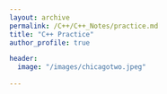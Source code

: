 ```yaml
---
layout: archive
permalink: /C++/C++_Notes/practice.md
title: "C++ Practice"
author_profile: true

header:
  image: "/images/chicagotwo.jpeg"
  
---
```


